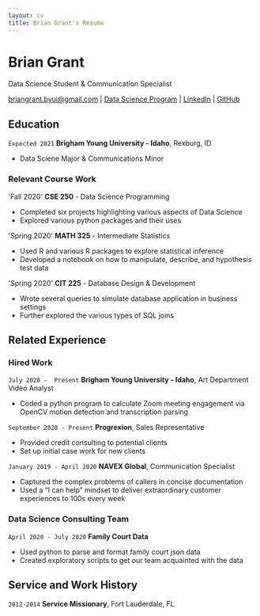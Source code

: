 ```yaml
---
layout: cv
title: Brian Grant's Resume
---
```

# Brian Grant
Data Science Student & Communication Specialist

<div id="webaddress">
<a href="briangrant.byui@gmail.com">briangrant.byui@gmail.com</a>
| <a href="https://byuidatascience.github.io/development.html">Data Science Program</a>
| <a href="https://linkedin.com/in/brian-grant">LinkedIn</a>
| <a href="https://github.com/BrianGrant-Data">GitHub</a>
</div>

<!-- https://www.monique.tech/the-art-of-markdown -->

## Education

`Expected 2021`
__Brigham Young University - Idaho__, Rexburg, ID

- Data Sciene Major & Communications Minor

### Relevant Course Work

'Fall 2020'
__CSE 250__ - Data Science Programming 
- Completed six projects highlighting various aspects of Data Science
- Explored various python packages and their uses

'Spring 2020'
__MATH 325__ - Intermediate Statistics
- Used R and various R packages to explore statistical inference
- Developed a notebook on how to manipulate, describe, and hypothesis test data

'Spring 2020'
__CIT 225__ - Database Design & Development
- Wrote several queries to simulate database application in business settings
- Further explored the various types of SQL joins


## Related Experience

### Hired Work

`July 2020 -  Present`
__Brigham Young University - Idaho__, Art Department Video Analyst 
- Coded a python program to calculate Zoom meeting engagement via OpenCV motion detection and transcription parsing

`September 2020 - Present`
__Progrexion__, Sales Representative
- Provided credit consulting to potential clients
- Set up initial case work for new clients

`January 2019 - April 2020`
__NAVEX Global__, Communication Specialist
- Captured the complex problems of callers in concise documentation
- Used a “I can help” mindset to deliver extraordinary customer experiences to 100s every week

### Data Science Consulting Team

`April 2020 - July 2020`
__Family Court Data__
- Used python to parse and format family court json data 
- Created exploratory scripts to get our team acquainted with the data


## Service and Work History

`2012-2014`
__Service Missionary__, Fort Lauderdale, FL



<!-- ### Footer

Last updated: May 2013 -->


